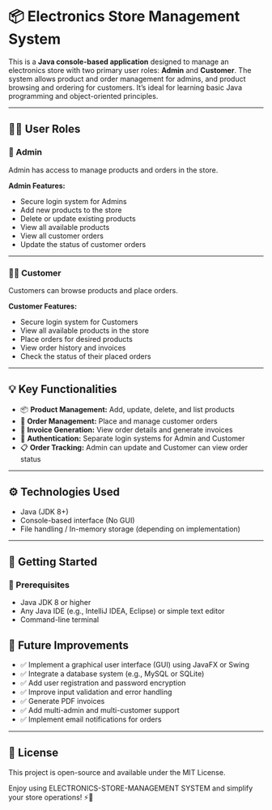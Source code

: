 # 📦 Electronics Store Management System

This is a **Java console-based application** designed to manage an electronics store with two primary user roles: **Admin** and **Customer**. The system allows product and order management for admins, and product browsing and ordering for customers. It’s ideal for learning basic Java programming and object-oriented principles.

---

## 🧑‍💼 User Roles

### 🔐 Admin
Admin has access to manage products and orders in the store.

**Admin Features:**
- Secure login system for Admins
- Add new products to the store
- Delete or update existing products
- View all available products
- View all customer orders
- Update the status of customer orders

---

### 🧑‍🛒 Customer
Customers can browse products and place orders.

**Customer Features:**
- Secure login system for Customers
- View all available products in the store
- Place orders for desired products
- View order history and invoices
- Check the status of their placed orders

---

## 💡 Key Functionalities

- 📦 **Product Management:** Add, update, delete, and list products
- 🛒 **Order Management:** Place and manage customer orders
- 🧾 **Invoice Generation:** View order details and generate invoices
- 🔐 **Authentication:** Separate login systems for Admin and Customer
- 📋 **Order Tracking:** Admin can update and Customer can view order status

---

## ⚙️ Technologies Used

- Java (JDK 8+)
- Console-based interface (No GUI)
- File handling / In-memory storage (depending on implementation)

---

## 🚀 Getting Started

### 🔧 Prerequisites
- Java JDK 8 or higher
- Any Java IDE (e.g., IntelliJ IDEA, Eclipse) or simple text editor
- Command-line terminal

## 📌 Future Improvements

- ✅ Implement a graphical user interface (GUI) using JavaFX or Swing  
- ✅ Integrate a database system (e.g., MySQL or SQLite)  
- ✅ Add user registration and password encryption  
- ✅ Improve input validation and error handling  
- ✅ Generate PDF invoices  
- ✅ Add multi-admin and multi-customer support  
- ✅ Implement email notifications for orders  

---

## 📜 License

This project is open-source and available under the MIT License.

Enjoy using ELECTRONICS-STORE-MANAGEMENT SYSTEM and simplify your store operations! ⚡🛒
